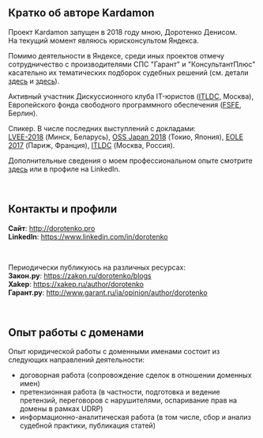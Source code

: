  
## Кратко об авторе Kardamon

Проект Kardamon запущен в 2018 году мною, Доротенко Денисом.<br/>
На текущий момент являюсь юрисконсультом Яндекса.<br/>

Помимо деятельности в Яндексе, среди иных проектов отмечу сотрудничество с производителями СПС "Гарант" и "КонсультантПлюс" касательно их тематических подборок судебных решений (см. детали [здесь](http://www.garant.ru/products/ipo/editions/vesti/542793/8/) и [здесь](http://www.consultant.ru/about/presscenter/news/2006/11/article743/)).

Активный участник Дискуссионного клуба IT-юристов ([ITLDC](https://www.linkedin.com/groups/3865787), Москва), Европейского фонда свободного программного обеспечения ([FSFE](https://fsfe.org/), Берлин).<br/>

Спикер. В числе последних выступлений с докладами: <br/>[LVEE-2018](https://vimeo.com/287831188) (Минск, Беларусь), [OSS Japan 2018](https://ossalsjp18.sched.com/event/EaY1/legal-audit-before-source-code-disclosure-denis-dorotenko-yandex) (Токио, Япония), [EOLE 2017](https://www.lemondedudroit.fr/on-en-parle/54940-eole-european-opensource-free-software-law-event-2017-best-practices-and-tools-for-managing-free-software-a-new-emerging-common.html) (Париж, Франция), [ITLDC](http://epam.ru/rus/events/view/vstrecha-diskussionnogo-kluba-yuristov-it-otrasli-91340) (Москва, Россия).


Дополнительные сведения о моем профессиональном опыте смотрите [здесь](https://dorotenko.pro/cv-ru/) или в профиле на LinkedIn.

<br/>

## Контакты и профили

**Сайт**: http://dorotenko.pro <br/>
**LinkedIn**: https://www.linkedin.com/in/dorotenko <br/>

<br/>

Периодически публикуюсь на различных ресурсах: <br/>
**Закон.ру**: https://zakon.ru/dorotenko/blogs <br/>
**Xakep**: https://xakep.ru/author/dorotenko <br/>
**Гарант.ру**: http://www.garant.ru/ia/opinion/author/dorotenko <br/>

<br/>

## Опыт работы с доменами

Опыт юридической работы с доменными именами состоит из следующих направлений деятельности:
* договорная работа (сопровождение сделок в отношении доменных имен)
* претензионная работа (в частности, подготовка и ведение претензий, переговоров с нарушителями, оспаривание прав на домены в рамках UDRP)
* информационно-аналитическая работа (в том числе, сбор и анализ судебной практики, публикация статей)
